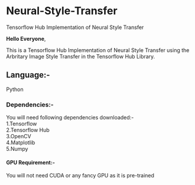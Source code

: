 # Neural-Style-Transfer
Tensorflow Hub Implementation of Neural Style Transfer

<b>Hello Everyone</b>,

This is a Tensorflow Hub Implementation of Neural Style Transfer using the Arbritary Image Style Transfer in the
Tensorflow Hub Library.

<h2>Language:-</h2>
Python

<h3>Dependencies:-</h3>
You will need following dependencies downloaded:-<br>
1.Tensorflow<br>
2.Tensorflow Hub<br>
3.OpenCV<br>
4.Matplotlib<br>
5.Numpy<br>
<h4>GPU Requirement:-</h4>
You will not need CUDA or any fancy GPU as it is pre-trained
